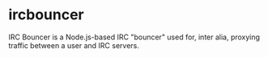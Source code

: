 ircbouncer
==========

IRC Bouncer is a Node.js-based IRC "bouncer" used for, inter alia, proxying traffic between a user and IRC servers.
